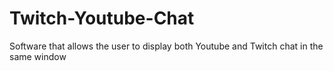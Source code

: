 # Twitch-Youtube-Chat
Software that allows the user to display both Youtube and Twitch chat in the same window
